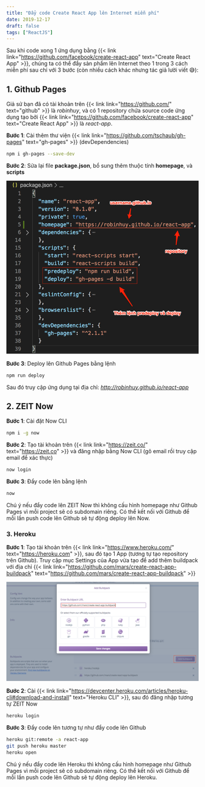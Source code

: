 ```yaml
---
title: "Đẩy code Create React App lên Internet miễn phí"
date: 2019-12-17
draft: false
tags: ["ReactJS"]
---
```


Sau khi code xong 1 ứng dụng bằng {{< link link="https://github.com/facebook/create-react-app" text="Create React App" >}}, chúng ta có thể đẩy sản phẩm lên Internet theo 1 trong 3 cách miễn phí sau chỉ với 3 bước (còn nhiều cách khác nhưng tác giả lười viết 😅):

## 1. Github Pages

Giả sử bạn đã có tài khoản trên {{< link link="https://github.com/" text="github" >}} là _robinhuy_, và có 1 repository chứa source code ứng dụng tạo bởi {{< link link="https://github.com/facebook/create-react-app" text="Create React App" >}} là _react-app_.

**Bước 1**: Cài thêm thư viện {{< link link="https://github.com/tschaub/gh-pages" text="gh-pages" >}} (devDependencies)

```bash
npm i gh-pages --save-dev
```

**Bước 2**: Sửa lại file **package.json**, bổ sung thêm thuộc tính **homepage**, và **scripts**

![Đẩy code React lên Github](/images/config-package.json-to-deploy-github.png)

**Bước 3**: Deploy lên Github Pages bằng lệnh

```bash
npm run deploy
```

Sau đó truy cập ứng dụng tại địa chỉ: _http://robinhuy.github.io/react-app_

## 2. ZEIT Now

**Bước 1**: Cài đặt Now CLI

```bash
npm i -g now
```

**Bước 2**: Tạo tài khoản trên {{< link link="https://zeit.co/" text="https://zeit.co" >}} và đăng nhập bằng Now CLI (gõ email rồi truy cập email để xác thực)

```bash
now login
```

**Bước 3**: Đẩy code lên bằng lệnh

```bash
now
```

Chú ý nếu đẩy code lên ZEIT Now thì không cấu hình homepage như Github Pages vì mỗi project sẽ có subdomain riêng. Có thể kết nối với Github để mỗi lần push code lên Github sẽ tự động deploy lên Now.

### 3. Heroku

**Bước 1**: Tạo tài khoản trên {{< link link="https://www.heroku.com/" text="https://heroku.com" >}}, sau đó tạo 1 App (tương tự tạo repository trên Github). Truy cập mục Settings của App vừa tạo để add thêm buildpack với địa chỉ {{< link link="https://github.com/mars/create-react-app-buildpack" text="https://github.com/mars/create-react-app-buildpack" >}}

![Deploy react app lên heroku](/images/heroku-react-app-buildpack.png)

**Bước 2**: Cài {{< link link="https://devcenter.heroku.com/articles/heroku-cli#download-and-install" text="Heroku CLI" >}}, sau đó đăng nhập tương tự ZEIT Now

```bash
heroku login
```

**Bước 3**: Đẩy code lên tương tự như đẩy code lên Github

```bash
heroku git:remote -a react-app
git push heroku master
heroku open
```

Chú ý nếu đẩy code lên Heroku thì không cấu hình homepage như Github Pages vì mỗi project sẽ có subdomain riêng. Có thể kết nối với Github để mỗi lần push code lên Github sẽ tự động deploy lên Heroku.
